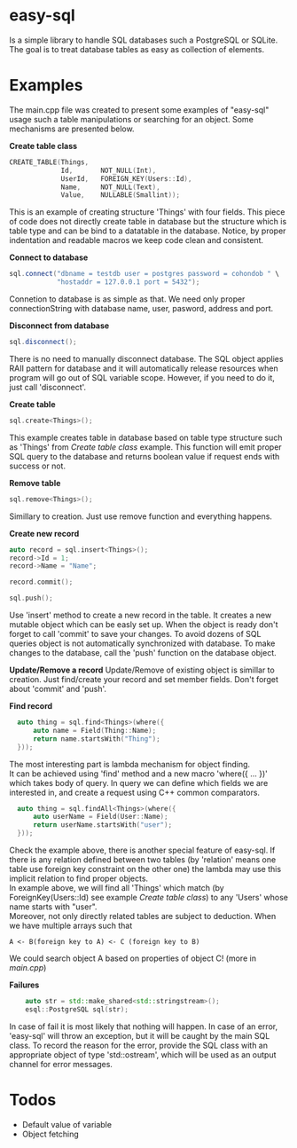 # easy-sql
Is a simple library to handle SQL databases such a PostgreSQL or SQLite. </br>
The goal is to treat database tables as easy as collection of elements. </br>

# Examples
The main.cpp file was created to present some examples of "easy-sql" usage such a table manipulations or searching for an object. Some mechanisms are presented below.

**Create table class**
```cpp
CREATE_TABLE(Things,
             Id,       NOT_NULL(Int),
             UserId,   FOREIGN_KEY(Users::Id),
             Name,     NOT_NULL(Text),
             Value,    NULLABLE(Smallint));
```
This is an example of creating structure 'Things' with four fields. This piece of code does not directly create table in database but the structure which is table type and can be bind to a datatable in the database.
Notice, by proper indentation and readable macros we keep code clean and consistent. </br>

**Connect to database**
```cpp
sql.connect("dbname = testdb user = postgres password = cohondob " \
            "hostaddr = 127.0.0.1 port = 5432");
```
Connetion to database is as simple as that. We need only proper connectionString with database name, user, pasword, address and port. </br> 

**Disconnect from database**
```cpp
sql.disconnect();
```
There is no need to manually disconnect database. The SQL object applies RAII pattern for database and it will automatically release resources when program will go out of SQL variable scope. However, if you need to do it, just call 'disconnect'. </br>

**Create table**
```cpp
sql.create<Things>();
```
This example creates table in database based on table type structure such as 'Things' from *Create table class* example. This function will emit proper SQL query to the database and returns boolean value if request ends with success or not. </br>

**Remove table**
```cpp
sql.remove<Things>();
```
Simillary to creation. Just use remove function and everything happens. </br>

**Create new record**
```cpp
auto record = sql.insert<Things>();
record->Id = 1;
record->Name = "Name";

record.commit();

sql.push();
```

Use 'insert' method to create a new record in the table. It creates a new mutable object which can be easly set up. When the object is ready don't forget to call 'commit' to save your changes. To avoid dozens of SQL queries object is not automatically synchronized with database. To make changes to the database, call the 'push' function on the database object. </br>

**Update/Remove a record**
Update/Remove of existing object is simillar to creation. Just find/create your record and set member fields. Don't forget about 'commit' and 'push'. </br>

**Find record**
```cpp
  auto thing = sql.find<Things>(where({
      auto name = Field(Thing::Name);
      return name.startsWith("Thing");
  }));
```
The most interesting part is lambda mechanism for object finding. </br>
It can be achieved using 'find' method and a new macro 'where({ ... })' which takes body of query. In query we can define which fields we are interested in, and create a request using C++ common comparators. </br>

```cpp
  auto thing = sql.findAll<Things>(where({
      auto userName = Field(User::Name);
      return userName.startsWith("user");
  }));
```
Check the example above, there is another special feature of easy-sql. If there is any relation defined between two tables (by 'relation' means one table use foreign key constraint on the other one) the lambda may use this implicit relation to find proper objects. </br>
In example above, we will find all 'Things' which match (by ForeignKey(Users::Id) see example *Create table class*) to any 'Users' whose name starts with "user". </br>
Moreover, not only directly related tables are subject to deduction. When we have multiple arrays such that
```
A <- B(foreign key to A) <- C (foreign key to B)
```
We could search object A based on properties of object C! (more in *main.cpp*) </br>

**Failures**
```cpp
    auto str = std::make_shared<std::stringstream>();
    esql::PostgreSQL sql(str);
```
In case of fail it is most likely that nothing will happen. In case of an error, 'easy-sql' will throw an exception, but it will be caught by the main SQL class. To record the reason for the error, provide the SQL class with an appropriate object of type 'std::ostream', which will be used as an output channel for error messages.


# Todos
- Default value of variable
- Object fetching
